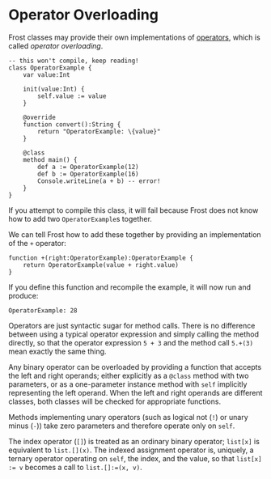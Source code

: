 Operator Overloading
====================

Frost classes may provide their own implementations of [operators](operators.html), which is called
*operator overloading*.

    -- this won't compile, keep reading!
    class OperatorExample {
        var value:Int

        init(value:Int) {
            self.value := value
        }

        @override
        function convert():String {
            return "OperatorExample: \{value}"
        }

        @class
        method main() {
            def a := OperatorExample(12)
            def b := OperatorExample(16)
            Console.writeLine(a + b) -- error!
        }
    }

If you attempt to compile this class, it will fail because Frost does not know how to add two 
`OperatorExample`s together.

We can tell Frost how to add these together by providing an implementation of the `+` operator:

    function +(right:OperatorExample):OperatorExample {
        return OperatorExample(value + right.value)
    }

If you define this function and recompile the example, it will now run and 
produce:

    OperatorExample: 28

Operators are just syntactic sugar for method calls. There is no difference between using a typical
operator expression and simply calling the method directly, so that the operator expression `5 + 3`
and the method call `5.+(3)` mean exactly the same thing.

Any binary operator can be overloaded by providing a function that accepts the left and right
operands; either explicitly as a `@class` method with two parameters, or as a one-parameter instance
method with `self` implicitly representing the left operand. When the left and right operands are
different classes, both classes will be checked for appropriate functions.

Methods implementing unary operators (such as logical not (`!`) or unary minus (`-`)) take zero
parameters and therefore operate only on `self`.

The index operator (`[]`) is treated as an ordinary binary operator; `list[x]` is equivalent to
`list.[](x)`. The indexed assignment operator is, uniquely, a ternary operator operating on `self`,
the index, and the value, so that `list[x] := v` becomes a call to `list.[]:=(x, v)`.
